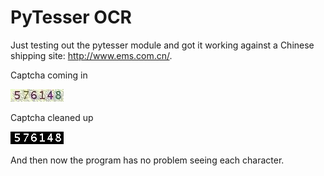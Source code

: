 # PyTesser OCR 

Just testing out the pytesser module and got it working against a Chinese shipping site: http://www.ems.com.cn/. 

Captcha coming in

![Captcha1](temp.png "Captcha1")

Captcha cleaned up

![Captcha2](result.png "Captcha2")

And then now the program has no problem seeing each character. 
